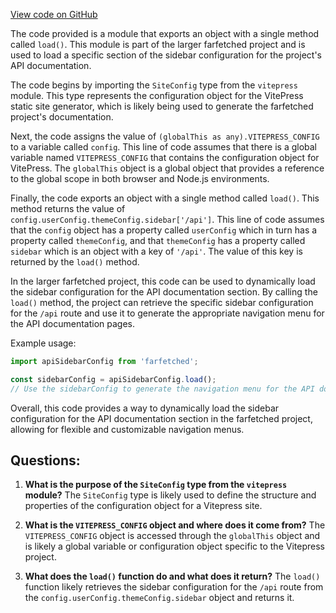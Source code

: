 [View code on GitHub](https://github.com/igorkamyshev/farfetched/apps/website/docs/api/apis.data.ts)

The code provided is a module that exports an object with a single method called `load()`. This module is part of the larger farfetched project and is used to load a specific section of the sidebar configuration for the project's API documentation.

The code begins by importing the `SiteConfig` type from the `vitepress` module. This type represents the configuration object for the VitePress static site generator, which is likely being used to generate the farfetched project's documentation.

Next, the code assigns the value of `(globalThis as any).VITEPRESS_CONFIG` to a variable called `config`. This line of code assumes that there is a global variable named `VITEPRESS_CONFIG` that contains the configuration object for VitePress. The `globalThis` object is a global object that provides a reference to the global scope in both browser and Node.js environments.

Finally, the code exports an object with a single method called `load()`. This method returns the value of `config.userConfig.themeConfig.sidebar['/api']`. This line of code assumes that the `config` object has a property called `userConfig` which in turn has a property called `themeConfig`, and that `themeConfig` has a property called `sidebar` which is an object with a key of `'/api'`. The value of this key is returned by the `load()` method.

In the larger farfetched project, this code can be used to dynamically load the sidebar configuration for the API documentation section. By calling the `load()` method, the project can retrieve the specific sidebar configuration for the `/api` route and use it to generate the appropriate navigation menu for the API documentation pages.

Example usage:

```javascript
import apiSidebarConfig from 'farfetched';

const sidebarConfig = apiSidebarConfig.load();
// Use the sidebarConfig to generate the navigation menu for the API documentation pages
```

Overall, this code provides a way to dynamically load the sidebar configuration for the API documentation section in the farfetched project, allowing for flexible and customizable navigation menus.
## Questions: 
 1. **What is the purpose of the `SiteConfig` type from the `vitepress` module?**
The `SiteConfig` type is likely used to define the structure and properties of the configuration object for a Vitepress site.

2. **What is the `VITEPRESS_CONFIG` object and where does it come from?**
The `VITEPRESS_CONFIG` object is accessed through the `globalThis` object and is likely a global variable or configuration object specific to the Vitepress project.

3. **What does the `load()` function do and what does it return?**
The `load()` function likely retrieves the sidebar configuration for the `/api` route from the `config.userConfig.themeConfig.sidebar` object and returns it.